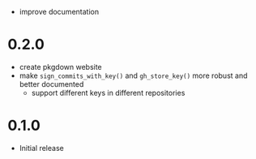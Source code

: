* improve documentation

# 0.2.0

* create pkgdown website
* make `sign_commits_with_key()` and `gh_store_key()` more robust and better documented
  * support different keys in different repositories

# 0.1.0 
* Initial release
